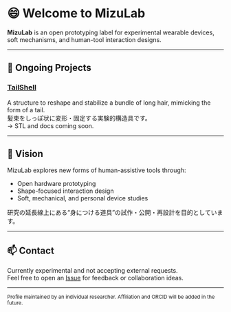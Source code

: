 # 😄 Welcome to MizuLab

**MizuLab** is an open prototyping label for experimental wearable devices, soft mechanisms, and human-tool interaction designs.

---

## 🌱 Ongoing Projects

### [TailShell](https://github.com/mizulab-dev/tailshell)  
A structure to reshape and stabilize a bundle of long hair, mimicking the form of a tail.  
髪束をしっぽ状に変形・固定する実験的構造具です。  
→ STL and docs coming soon.

<!-- 他のプロジェクトを将来的に追加する場合：

### 🧷 EriForm (coming soon)  
Wearable hair support tool integrated with collar structure.  
襟に擬態する装着型髪サポート具。 -->

---

## 📐 Vision

MizuLab explores new forms of human-assistive tools through:

- Open hardware prototyping  
- Shape-focused interaction design  
- Soft, mechanical, and personal device studies  

研究の延長線上にある“身につける道具”の試作・公開・再設計を目的としています。

---

## 📫 Contact

Currently experimental and not accepting external requests.  
Feel free to open an [Issue](https://github.com/mizulab-dev/tailshell/issues) for feedback or collaboration ideas.

---

<sub>Profile maintained by an individual researcher. Affiliation and ORCID will be added in the future.</sub>

<!--
**mizulab-dev/mizulab-dev** is a ✨ _special_ ✨ repository because its `README.md` (this file) appears on your GitHub profile.

Here are some ideas to get you started:

- 🔭 I’m currently working on ...
- 🌱 I’m currently learning ...
- 👯 I’m looking to collaborate on ...
- 🤔 I’m looking for help with ...
- 💬 Ask me about ...
- 📫 How to reach me: ...
- 😄 Pronouns: ...
- ⚡ Fun fact: ...
-->
